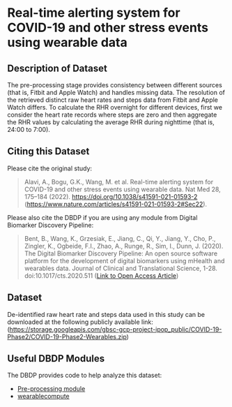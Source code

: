 # Real-time alerting system for COVID-19 and other stress events using wearable data

## Description of Dataset
The pre-processing stage provides consistency between different sources (that is, Fitbit and Apple Watch) and handles missing data. The resolution of the retrieved distinct raw heart rates and steps data from Fitbit and Apple Watch differs. To calculate the RHR overnight for different devices, first we consider the heart rate records where steps are zero and then aggregate the RHR values by calculating the average RHR during nighttime (that is, 24:00 to 7:00).

## Citing this Dataset
Please cite the original study:
> Alavi, A., Bogu, G.K., Wang, M. et al. Real-time alerting system for COVID-19 and other stress events using wearable data. Nat Med 28, 175–184 (2022). https://doi.org/10.1038/s41591-021-01593-2
(https://www.nature.com/articles/s41591-021-01593-2#Sec22).

Please also cite the DBDP if you are using any module from Digital Biomarker Discovery Pipeline:

> Bent, B., Wang, K., Grzesiak, E., Jiang, C., Qi, Y., Jiang, Y., Cho, P., Zingler, K., Ogbeide, F.I., Zhao, A., Runge, R., Sim, I., Dunn, J. (2020). The Digital Biomarker      Discovery Pipeline: An open source software platform for the development of digital biomarkers using mHealth and wearables data. Journal of Clinical and Translational Science, 1-28. doi:10.1017/cts.2020.511 ([Link to Open Access Article](https://www.cambridge.org/core/journals/journal-of-clinical-and-translational-science/article/digital-biomarker-discovery-pipeline-an-open-source-software-platform-for-the-development-of-digital-biomarkers-using-mhealth-and-wearables-data/A6696CEF138247077B470F4800090E63))

## Dataset

De-identified raw heart rate and steps data used in this study can be downloaded at the following publicly available link: (https://storage.googleapis.com/gbsc-gcp-project-ipop_public/COVID-19-Phase2/COVID-19-Phase2-Wearables.zip)


## Useful DBDP Modules
The DBDP provides code to help analyze this dataset:

* [Pre-processing module](https://github.com/DigitalBiomarkerDiscoveryPipeline/Pre-process)
* [wearablecompute](https://github.com/DigitalBiomarkerDiscoveryPipeline/wearablecompute)
